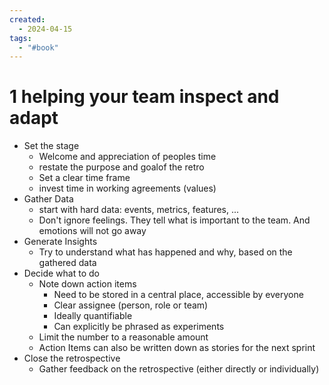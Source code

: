 ```yaml
---
created:
  - 2024-04-15
tags:
  - "#book"
---
```

# 1 helping your team inspect and adapt
- Set the stage
	- Welcome and appreciation of peoples time
	- restate the purpose and goalof the retro
	- Set a clear time frame
	- invest time in working agreements (values)
- Gather Data
	-   start with hard data: events, metrics, features, ...
	- Don't ignore feelings. They tell what is important to the team. And emotions will not go away
- Generate Insights
	- Try to understand what has happened and why, based on the gathered data
- Decide what to do
	- Note down action items
		- Need to be stored in a central place, accessible by everyone
		- Clear assignee (person, role or team)
		- Ideally quantifiable
		- Can explicitly be phrased as experiments
	- Limit the number to a reasonable amount
	- Action Items can also be written down as stories for the next sprint
- Close the retrospective
	- Gather feedback on the retrospective (either directly or individually)